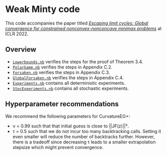 # Weak Minty code

This code accompanies the paper titled [_Escaping limit cycles: Global convergence for constrained nonconvex-nonconcave minimax problems_](https://infoscience.epfl.ch/record/291889/files/escaping_limit_cycles_global_c.pdf) at ICLR 2022.

## Overview

- [`Lowerbounds.nb`](/Lowerbounds.nb) verifies the steps for the proof of Theorem 3.4.
- [`PolarGame.nb`](/PolarGame.nb) verifies the steps in Appendix C.2.
- [`Forsaken.nb`](/Forsaken.nb) verifies the steps in Appendix C.3.
- [`GlobalForsaken.nb`](/GlobalForsaken.nb) verifies the steps in Appendix C.4.
- [`Experiments.nb`](/Experiments.nb) contains all deterministic experiments.
- [`StocExperiments.nb`](/StocExperiments.nb) contains all stochastic experiments.

## Hyperparameter recommendations

We recommend the following parameters for CurvatureEG+:

- ν = 0.99 such that that initial guess is close to ||JF(z)||².
- τ = 0.5 such that we do not incur too many backtracking calls. Setting it even smaller will reduce the number of backtracks further. However, there is a tradeoff since decreasing τ leads to a smaller extrapolation stepsize which might prevent convergence.
